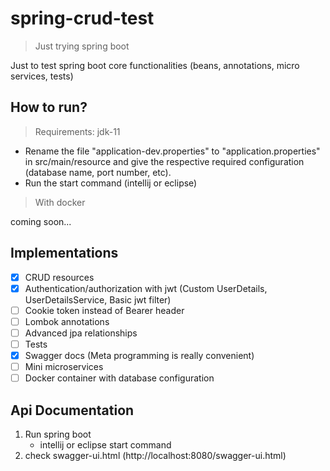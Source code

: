 # spring-crud-test
> Just trying spring boot

Just to test spring boot core functionalities (beans, annotations, micro services, tests)

## How to run?

> Requirements: jdk-11

* Rename the file "application-dev.properties" to "application.properties" in src/main/resource and give the respective required configuration (database name, port number, etc). 
* Run the start command (intellij or eclipse)

> With docker

coming soon...

## Implementations

- [x] CRUD resources
- [x] Authentication/authorization with jwt (Custom UserDetails, UserDetailsService, Basic jwt filter)
- [ ] Cookie token instead of Bearer header
- [ ] Lombok annotations
- [ ] Advanced jpa relationships
- [ ] Tests
- [x] Swagger docs (Meta programming is really convenient)
- [ ] Mini microservices
- [ ] Docker container with database configuration

## Api Documentation
1. Run spring boot
    * intellij or eclipse start command
2. check swagger-ui.html (http://localhost:8080/swagger-ui.html)
